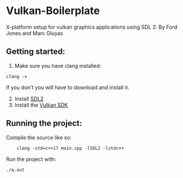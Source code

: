 # Vulkan-Boilerplate
X-platform setup for vulkan graphics applications using SDL 2: By Ford Jones and Marc Gluyas

## Getting started:
1. Make sure you have clang installed:
```
clang -v
```
If you don't you will have to download and install it.

2. Install [SDL2](https://wiki.libsdl.org/SDL2/Installation)
3. Install the [Vulkan SDK](https://vulkan.lunarg.com/)

## Running the project:
Compile the source like so:
```
    clang -std=c++17 main.cpp -lSDL2 -lstdc++
```

Run the project with:
```
./a.out
```